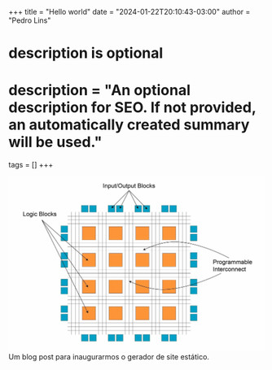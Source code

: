 +++
title = "Hello world"
date = "2024-01-22T20:10:43-03:00"
author = "Pedro Lins"

#
# description is optional
#
# description = "An optional description for SEO. If not provided, an automatically created summary will be used."

tags = []
+++

![Imagem de uma FPGA](./images/FPGA.webp)
Um blog post para inaugurarmos o gerador de site estático.
